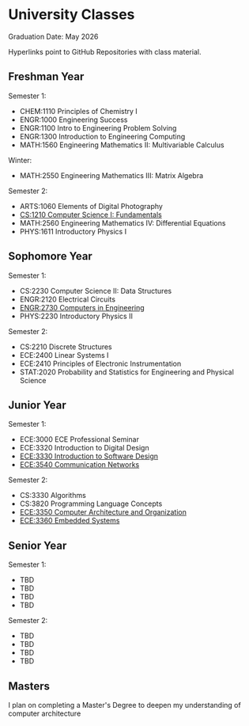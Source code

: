 # University Classes
Graduation Date: May 2026

Hyperlinks point to GitHub Repositories with class material.

## Freshman Year
Semester 1:
- CHEM:1110 Principles of Chemistry I
- ENGR:1000 Engineering Success
- ENGR:1100 Intro to Engineering Problem Solving
- ENGR:1300 Introduction to Engineering Computing
- MATH:1560 Engineering Mathematics II: Multivariable Calculus

Winter:
- MATH:2550 Engineering Mathematics III: Matrix Algebra

Semester 2:
- ARTS:1060 Elements of Digital Photography
- [CS:1210 Computer Science I: Fundamentals](https://github.com/mattnkrueger/CS-1210_Computer_Science_1)
- MATH:2560 Engineering Mathematics IV: Differential Equations
- PHYS:1611 Introductory Physics I

## Sophomore Year
Semester 1:
- CS:2230 Computer Science II: Data Structures
- ENGR:2120 Electrical Circuits
- [ENGR:2730 Computers in Engineering](https://github.com/mattnkrueger/ENGR-2730_Computers_in_Engineering)
- PHYS:2230 Introductory Physics II

Semester 2:
- CS:2210 Discrete Structures
- ECE:2400 Linear Systems I
- ECE:2410 Principles of Electronic Instrumentation
- STAT:2020 Probability and Statistics for Engineering and Physical Science

## Junior Year
Semester 1:
- ECE:3000 ECE Professional Seminar
- ECE:3320 Introduction to Digital Design
- [ECE:3330 Introduction to Software Design](https://github.com/mattnkrueger/ECE-3330_Introduction_to_Software_Design)
- [ECE:3540 Communication Networks](https://github.com/mattnkrueger/ECE-3540_Communication_Networks)

Semester 2:
- CS:3330 Algorithms
- CS:3820 Programming Language Concepts
- [ECE:3350 Computer Architecture and Organization](https://github.com/mattnkrueger/ECE-3350_Computer_Architecture_and_Organization)
- [ECE:3360 Embedded Systems](https://github.com/mattnkrueger/ECE-3360_Embedded_Systems)

## Senior Year
Semester 1:
- TBD
- TBD
- TBD
- TBD

Semester 2:
- TBD
- TBD
- TBD
- TBD

## Masters
I plan on completing a Master's Degree to deepen my understanding of computer architecture